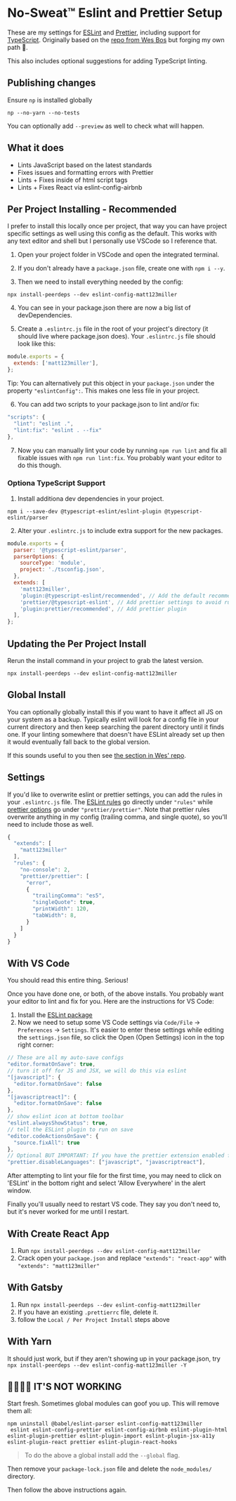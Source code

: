 # No-Sweat™ Eslint and Prettier Setup

These are my settings for [ESLint](https://eslint.org/) and [Prettier](https://prettier.io/), including support for [TypeScript](https://www.typescriptlang.org/). Originally based on the [repo from Wes Bos](https://github.com/wesbos/eslint-config-wesbos) but forging my own path 🚀.

This also includes optional suggestions for adding TypeScript linting.

## Publishing changes

Ensure `np` is installed globally

`np --no-yarn --no-tests`

You can optionally add `--preview` as well to check what will happen.

## What it does

- Lints JavaScript based on the latest standards
- Fixes issues and formatting errors with Prettier
- Lints + Fixes inside of html script tags
- Lints + Fixes React via eslint-config-airbnb

## Per Project Installing - Recommended

I prefer to install this locally once per project, that way you can have project specific settings as well using this config as the default. This works with any text editor and shell but I personally use VSCode so I reference that.

1. Open your project folder in VSCode and open the integrated terminal.

2. If you don't already have a `package.json` file, create one with `npm i --y`.

3. Then we need to install everything needed by the config:

```
npx install-peerdeps --dev eslint-config-matt123miller
```

4. You can see in your package.json there are now a big list of devDependencies.

5. Create a `.eslintrc.js` file in the root of your project's directory (it should live where package.json does). Your `.eslintrc.js` file should look like this:

```js
module.exports = {
  extends: ['matt123miller'],
};
```

Tip: You can alternatively put this object in your `package.json` under the property `"eslintConfig":`. This makes one less file in your project.

6. You can add two scripts to your package.json to lint and/or fix:

```js
"scripts": {
  "lint": "eslint .",
  "lint:fix": "eslint . --fix"
},
```

7. Now you can manually lint your code by running `npm run lint` and fix all fixable issues with `npm run lint:fix`. You probably want your editor to do this though.

### Optiona TypeScript Support

1. Install additiona dev dependencies in your project.

```
npm i --save-dev @typescript-eslint/eslint-plugin @typescript-eslint/parser
```

2. Alter your `.eslintrc.js` to include extra support for the new packages.

```js
module.exports = {
  parser: '@typescript-eslint/parser',
  parserOptions: {
    sourceType: 'module',
    project: './tsconfig.json',
  },
  extends: [
    'matt123miller',
    'plugin:@typescript-eslint/recommended', // Add the default recommendations @typescript-eslint/eslint-plugin
    'prettier/@typescript-eslint', // Add prettier settings to avoid rules conflicts @typescript-eslint/eslint-plugin
    'plugin:prettier/recommended', // Add prettier plugin
  ],
};
```

## Updating the Per Project Install

Rerun the install command in your project to grab the latest version.

`npx install-peerdeps --dev eslint-config-matt123miller`

## Global Install

You can optionally globally install this if you want to have it affect all JS on your system as a backup. Typically eslint will look for a config file in your current directory and then keep searching the parent directory until it finds one. If your linting somewhere that doesn't have ESLint already set up then it would eventually fall back to the global version.

If this sounds useful to you then see [the section in Wes' repo](https://github.com/wesbos/eslint-config-wesbos#global-install).

## Settings

If you'd like to overwrite eslint or prettier settings, you can add the rules in your `.eslintrc.js` file. The [ESLint rules](https://eslint.org/docs/rules/) go directly under `"rules"` while [prettier options](https://prettier.io/docs/en/options.html) go under `"prettier/prettier"`. Note that prettier rules overwrite anything in my config (trailing comma, and single quote), so you'll need to include those as well.

```js
{
  "extends": [
    "matt123miller"
  ],
  "rules": {
    "no-console": 2,
    "prettier/prettier": [
      "error",
      {
        "trailingComma": "es5",
        "singleQuote": true,
        "printWidth": 120,
        "tabWidth": 8,
      }
    ]
  }
}
```

## With VS Code

You should read this entire thing. Serious!

Once you have done one, or both, of the above installs. You probably want your editor to lint and fix for you. Here are the instructions for VS Code:

1. Install the [ESLint package](https://marketplace.visualstudio.com/items?itemName=dbaeumer.vscode-eslint)
2. Now we need to setup some VS Code settings via `Code/File` → `Preferences` → `Settings`. It's easier to enter these settings while editing the `settings.json` file, so click the Open (Open Settings) icon in the top right corner:

```js
// These are all my auto-save configs
"editor.formatOnSave": true,
// turn it off for JS and JSX, we will do this via eslint
"[javascript]": {
  "editor.formatOnSave": false
},
"[javascriptreact]": {
  "editor.formatOnSave": false
},
// show eslint icon at bottom toolbar
"eslint.alwaysShowStatus": true,
// tell the ESLint plugin to run on save
"editor.codeActionsOnSave": {
  "source.fixAll": true
},
// Optional BUT IMPORTANT: If you have the prettier extension enabled for other languages like CSS and HTML, turn it off for JS since we are doing it through Eslint already
"prettier.disableLanguages": ["javascript", "javascriptreact"],
```

After attempting to lint your file for the first time, you may need to click on 'ESLint' in the bottom right and select 'Allow Everywhere' in the alert window.

Finally you'll usually need to restart VS code. They say you don't need to, but it's never worked for me until I restart.

## With Create React App

1. Run `npx install-peerdeps --dev eslint-config-matt123miller`
1. Crack open your `package.json` and replace `"extends": "react-app"` with `"extends": "matt123miller"`

## With Gatsby

1. Run `npx install-peerdeps --dev eslint-config-matt123miller`
1. If you have an existing `.prettierrc` file, delete it.
1. follow the `Local / Per Project Install` steps above

## With Yarn

It should just work, but if they aren't showing up in your package.json, try `npx install-peerdeps --dev eslint-config-matt123miller -Y`

## 🤬🤬🤬🤬 IT'S NOT WORKING

Start fresh. Sometimes global modules can goof you up. This will remove them all:

```
npm uninstall @babel/eslint-parser eslint-config-matt123miller
 eslint eslint-config-prettier eslint-config-airbnb eslint-plugin-html eslint-plugin-prettier eslint-plugin-import eslint-plugin-jsx-a11y eslint-plugin-react prettier eslint-plugin-react-hooks
```

> To do the above a global install add the `--global` flag.

Then remove your `package-lock.json` file and delete the `node_modules/` directory.

Then follow the above instructions again.
